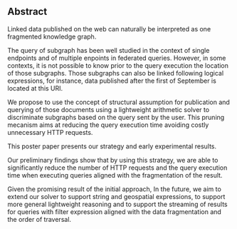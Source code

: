 ## Abstract
<!-- Context      -->
Linked data published on the web can naturally be interpreted as one fragmented knowledge graph.
<!-- Need         -->
The query of subgraph has been well studied in the context of single endpoints
and of multiple enpoints in federated queries.
However, in some contexts, it is not possible to know prior to the query execution the location
of those subgraphs.
Those subgraphs can also be linked following logical expressions,
for instance, data published after the first of September is located at this URI.
<!-- Task         -->
We propose to use the concept of structural assumption for publication
and querying of those documents using a lightweight arithmetic solver to discriminate
subgraphs based on the query sent by the user.
This pruning mecanism aims at reducing the query execution time
avoiding costly unnecessary HTTP requests.
<!-- Object       -->
This poster paper presents our strategy and early experimental results.
<!-- Findings     -->
Our preliminary findings show that by using this strategy,
we are able to significantly reduce the number of HTTP requests and the query execution time
when executing queries aligned with the fragmentation of the result.
<!-- Conclusion   -->
Given the promising result of the initial approach,
In the future, 
we aim to extend our solver to support string and geospatial expressions,
to support more general lightweight reasoning and to support the streaming of 
results for queries with filter expression aligned with the data fragmentation and the order of traversal.

